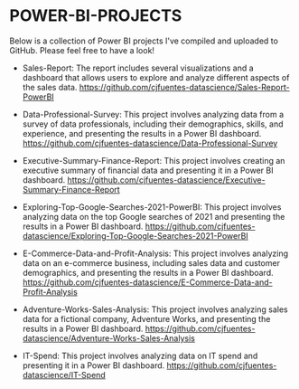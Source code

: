 # POWER-BI-PROJECTS

Below is a collection of Power BI projects I've compiled and uploaded to GitHub. Please feel free to have a look!

- Sales-Report: The report includes several visualizations and a dashboard that allows users to explore and analyze different aspects of the sales data. https://github.com/cjfuentes-datascience/Sales-Report-PowerBI

- Data-Professional-Survey: This project involves analyzing data from a survey of data professionals, including their demographics, skills, and experience, and presenting the results in a Power BI dashboard. https://github.com/cjfuentes-datascience/Data-Professional-Survey

- Executive-Summary-Finance-Report: This project involves creating an executive summary of financial data and presenting it in a Power BI dashboard. https://github.com/cjfuentes-datascience/Executive-Summary-Finance-Report 

- Exploring-Top-Google-Searches-2021-PowerBI: This project involves analyzing data on the top Google searches of 2021 and presenting the results in a Power BI dashboard.
https://github.com/cjfuentes-datascience/Exploring-Top-Google-Searches-2021-PowerBI

- E-Commerce-Data-and-Profit-Analysis: This project involves analyzing data on an e-commerce business, including sales data and customer demographics, and presenting the results in a Power BI dashboard. https://github.com/cjfuentes-datascience/E-Commerce-Data-and-Profit-Analysis

- Adventure-Works-Sales-Analysis: This project involves analyzing sales data for a fictional company, Adventure Works, and presenting the results in a Power BI dashboard. https://github.com/cjfuentes-datascience/Adventure-Works-Sales-Analysis

- IT-Spend: This project involves analyzing data on IT spend and presenting it in a Power BI dashboard. https://github.com/cjfuentes-datascience/IT-Spend
